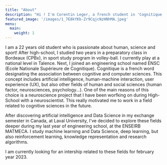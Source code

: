 ```yaml
---
title: "About"
description: "Hi ! I'm Corentin Leger, a french student in 'Cognitique', specialized in Artificial intelligence and Data Science"
featured_image: '/images/1_7E8kYKb-Zr9CqjcNzHNhMA.jpeg'
menu:
  main:
    weight: 1
---
```


I am a 22 years old student who is passionate about human, science and sport! After high-school, I studied two years in a preparatory class in Bordeaux (CPBx), in sport study program in volley-ball. I currently play at a national level in Talence. Next, I joined an engineering school named ENSC (Ecole Nationale Supérieure de Cognitique). Cognitique is a french word designating the association between cognitive and computer sciences. This concept includes artificial intelligence, human-machine interaction, user experience (UX), but also other fields of human and social sciences (human factor, neurosciences, psychology...). One of the main reasons of this choice is a neuroscience project that I have been worfking on during High-School with a neuroscientist. This really motivated me to work in a field related to cognitive sciences in the future. 

After discovering artificial intelligence and Data Science in my exchange semester in Canada, at Laval University, I've decided to explore these fields deeper during my last year of engineering school, at the ENSEIRB MATMECA. I study machine learning and Data Science, deep learning, but also reinforcement learning, knowledge representation and research algorithms.

 I am currently looking for an intership related to these fields for february year 2023.


